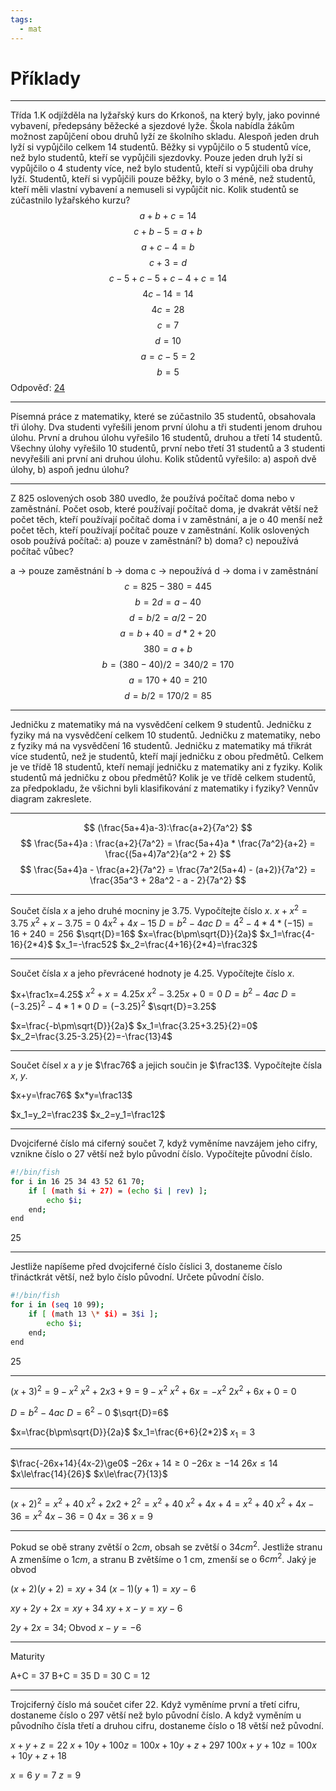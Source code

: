 ```yaml
---
tags:
  - mat
---
```

# Příklady
---
Třída 1.K odjížděla na lyžařský kurs do Krkonoš, na který byly, jako povinné vybavení, předepsány běžecké a sjezdové lyže. Škola nabídla žákům možnost zapůjčení obou druhů lyží ze školního skladu. Alespoň jeden druh lyží si vypůjčilo celkem 14 studentů. Běžky si vypůjčilo o 5 studentů více, než bylo studentů, kteří se vypůjčili sjezdovky. Pouze jeden druh lyží si vypůjčilo o 4 studenty více, než bylo studentů, kteří si vypůjčili oba druhy lyží. Studentů, kteří si vypůjčili pouze běžky, bylo o 3 méně, než studentů, kteří měli vlastní vybavení a nemuseli si vypůjčit nic. Kolik studentů se zúčastnilo lyžařského kurzu?
$$a+b+c=14$$
$$c+b-5 = a+b$$
$$a+c-4=b$$
$$c+3=d$$
$$c-5+c-5+c-4+c=14$$
$$4c-14=14$$
$$4c=28$$
$$c=7$$
$$d=10$$
$$a=c-5=2$$
$$b=5$$
Odpověď: <u>24</u>

---
Písemná práce z matematiky, které se zúčastnilo 35 studentů, obsahovala tři úlohy. Dva studenti vyřešili jenom první úlohu a tři studenti jenom druhou úlohu. První a druhou úlohu vyřešilo 16 studentů, druhou a třetí 14 studentů. Všechny úlohy vyřešilo 10 studentů, první nebo třetí 31 studentů a 3 studenti nevyřešili ani první ani druhou úlohu. Kolik stůdentů vyřešilo: a) aspoň dvě úlohy, b) aspoň jednu úlohu?

---
Z 825 oslovených osob 380 uvedlo, že používá počítač doma nebo v zaměstnání. Počet osob, které používají počítač doma, je dvakrát větší než počet těch, kteří používají počítač doma i v zaměstnání, a je o 40 menší než počet těch, kteří používají počítač pouze v zaměstnání. Kolik oslovených osob používá počítač:
a) pouze v zaměstnání?	b) doma?	c) nepoužívá počítač vůbec?

a -> pouze zaměstnání
b -> doma
c -> nepoužívá
d -> doma i v zaměstnání
$$c = 825-380 = 445$$
$$b = 2d = a - 40$$
$$d = b/2 = a/2 - 20$$
$$a = b + 40 = d*2 + 20$$
$$380 = a + b$$
$$b = (380 - 40) / 2 = 340 / 2 = 170$$
$$a = 170 + 40 = 210$$
$$d = b/2 = 170/2 = 85$$

---
Jedničku z matematiky má na vysvědčení celkem 9 studentů. Jedničku z fyziky má na vysvědčení celkem 10 studentů. Jedničku z matematiky, nebo z fyziky má na vysvědčení 16 studentů. Jedničku z matematiky má třikrát více studentů, než je studentů, kteří mají jedničku z obou předmětů. Celkem je ve třídě 18 studentů, kteří nemají jedničku z matematiky ani z fyziky. Kolik studentů má jedničku z obou předmětů? Kolik je ve třídě celkem studentů, za předpokladu, že všichni byli klasifikování z matematiky i fyziky? Vennův diagram zakreslete.

---
$$
(\frac{5a+4}a-3):\frac{a+2}{7a^2}
$$
$$
\frac{5a+4}a : \frac{a+2}{7a^2} = \frac{5a+4}a * \frac{7a^2}{a+2} = \frac{(5a+4)7a^2}{a^2 + 2}
$$
$$
\frac{5a+4}a - \frac{a+2}{7a^2} = \frac{7a^2(5a+4) - (a+2)}{7a^2} = \frac{35a^3 + 28a^2 - a - 2}{7a^2}
$$

----

Součet čísla $x$ a jeho druhé mocniny je $3.75$. Vypočítejte číslo $x$.
$x+x^2=3.75$
$x^2+x-3.75=0$
$4x^2+4x-15$
$D=b^2-4ac$
$D=4^2-4*4*(-15)=16+240=256$
$\sqrt{D}=16$
$x=\frac{b\pm\sqrt{D}}{2a}$
$x_1=\frac{4-16}{2*4}$
$x_1=-\frac52$
$x_2=\frac{4+16}{2*4}=\frac32$

---

Součet čísla $x$ a jeho převrácené hodnoty je $4.25$. Vypočítejte číslo $x$.

$x+\frac1x=4.25$
$x^2+x=4.25x$
$x^2-3.25x+0=0$
$D=b^2-4ac$
$D=(-3.25)^2-4*1*0$
$D=(-3.25)^2$
$\sqrt{D}=3.25$

$x=\frac{-b\pm\sqrt{D}}{2a}$
$x_1=\frac{3.25+3.25}{2}=0$
$x_2=\frac{3.25-3.25}{2}=-\frac{13}4$

---

Součet čísel $x$ a $y$ je $\frac76$ a jejich součin je $\frac13$. Vypočítejte čísla $x$, $y$.

$x+y=\frac76$
$x*y=\frac13$

$x_1=y_2=\frac23$
$x_2=y_1=\frac12$

---

Dvojciferné číslo má ciferný součet $7$, když vyměníme navzájem jeho cifry, vznikne číslo o $27$ větší než bylo původní číslo. Vypočítejte původní číslo.

```sh
#!/bin/fish
for i in 16 25 34 43 52 61 70;
	if [ (math $i + 27) = (echo $i | rev) ];
		echo $i;
	end;
end
```

25

---

Jestliže napíšeme před dvojciferné číslo číslici $3$, dostaneme číslo třináctkrát větší, než bylo číslo původní. Určete původní číslo.

```sh
#!/bin/fish
for i in (seq 10 99);
	if [ (math 13 \* $i) = 3$i ];
		echo $i;
	end;
end
```

25


---

$(x+3)^2=9-x^2$
$x^2+2x3+9=9-x^2$
$x^2+6x=-x^2$
$2x^2+6x+0=0$

$D=b^2-4ac$
$D=6^2-0$
$\sqrt{D}=6$

$x=\frac{b\pm\sqrt{D}}{2a}$
$x_1=\frac{6+6}{2*2}$
$x_1=3$

---

$\frac{-26x+14}{4x-2}\ge0$
$-26x+14\ge0$
$-26x\ge-14$
$26x\le14$
$x\le\frac{14}{26}$
$x\le\frac{7}{13}$

---

$(x+2)^2=x^2+40$
$x^2+2x2+2^2=x^2+40$
$x^2+4x+4=x^2+40$
$x^2+4x-36=x^2$
$4x-36=0$
$4x=36$
$x=9$

---

Pokud se obě strany zvětší o $2 cm$, obsah se zvětší o $34cm^2$.
Jestliže stranu A zmenšíme o $1 cm$, a stranu B zvětšíme o 1 cm, zmenší se o $6cm^2$.
Jaký je obvod

$(x+2)(y+2)=xy+34$
$(x-1)(y+1)=xy-6$

$xy+2y+2x=xy+34$
$xy+x-y=xy-6$

$2y+2x=34$; Obvod
$x-y=-6$

---

Maturity

A+C = 37
B+C = 35
D = 30
C = 12


---

Trojciferný číslo má součet cifer 22. Když vyměníme první a třetí cifru, dostaneme číslo o 297 větší než bylo původní číslo. A když vyměním u původního čísla třetí a druhou cifru, dostaneme číslo o 18 větší než původní.

$x+y+z=22$
$x+10y+100z=100x+10y+z+297$
$100x+y+10z=100x+10y+z+18$

$x=6$
$y=7$
$z=9$
